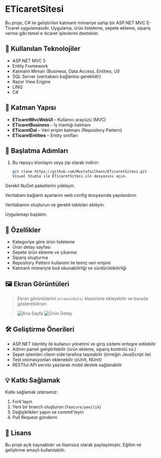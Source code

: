 # ETicaretSitesi

Bu proje, C# ile geliştirilen katmanlı mimariye sahip bir ASP.NET MVC E-Ticaret uygulamasıdır. Uygulama, ürün listeleme, sepete ekleme, sipariş verme gibi temel e-ticaret işlevlerini destekler.

## 🧰 Kullanılan Teknolojiler

- ASP.NET MVC 5
- Entity Framework
- Katmanlı Mimari (Business, Data Access, Entities, UI)
- SQL Server (veritabanı bağlantısı gereklidir)
- Razor View Engine
- LINQ
- C#

## 📁 Katman Yapısı

- **ETicaretMvcWebUI** – Kullanıcı arayüzü (MVC)
- **ETicaretBusiness** – İş mantığı katmanı
- **ETicaretDal** – Veri erişim katmanı (Repository Pattern)
- **ETicaretEntities** – Entity sınıfları

## 🚀 Başlatma Adımları

1. Bu repoyu klonlayın veya zip olarak indirin:
   ```bash
   git clone https://github.com/Mustafailhann/ETicaretSitesi.git
   Visual Studio ile ETicaretSitesi.sln dosyasını açın.

Gerekli NuGet paketlerini yükleyin.

Veritabanı bağlantı ayarlarını web.config dosyasında yapılandırın.

Veritabanını oluşturun ve gerekli tabloları ekleyin.

Uygulamayı başlatın.

## 🛒 Özellikler

- Kategoriye göre ürün listeleme
- Ürün detay sayfası
- Sepete ürün ekleme ve çıkarma
- Sipariş oluşturma
- Repository Pattern kullanımı ile temiz veri erişimi
- Katmanlı mimariyle kod okunabilirliği ve sürdürülebilirliği

## 🖼 Ekran Görüntüleri

> Ekran görüntülerini `screenshots/` klasörüne ekleyebilir ve burada gösterebilirsin:
>
> ![Ana Sayfa](screenshots/homepage.png)
> ![Ürün Detay](screenshots/product-detail.png)

## 🛠 Geliştirme Önerileri

- ASP.NET Identity ile kullanıcı yönetimi ve giriş sistemi entegre edilebilir
- Admin paneli geliştirilebilir (ürün ekleme, sipariş kontrolü vs.)
- Sepet işlemleri client-side tarafına taşınabilir (örneğin JavaScript ile)
- Test otomasyonları eklenebilir (xUnit, NUnit)
- RESTful API servisi yazılarak mobil destek sağlanabilir

## 💡 Katkı Sağlamak

Katkı sağlamak isterseniz:

1. Fork'layın
2. Yeni bir branch oluşturun (`feature/yenilik`)
3. Değişiklikleri yapın ve commit'leyin
4. Pull Request gönderin

## 📄 Lisans

Bu proje açık kaynaklıdır ve lisanssız olarak paylaşılmıştır. Eğitim ve geliştirme amaçlı kullanılabilir.
